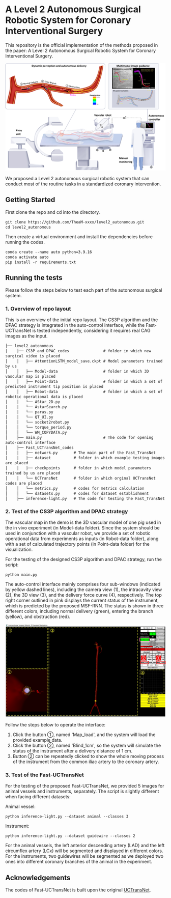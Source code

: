 # A Level 2 Autonomous Surgical Robotic System for Coronary Interventional Surgery

This repository is the official implementation of the methods proposed in the paper: A Level 2 Autonomous Surgical Robotic System for Coronary Interventional Surgery.

![image](https://github.com/TheaM-xxxx/level2_autonomous/blob/master/1.jpg)

We proposed a Level 2 autonomous surgical robotic system that can conduct most of the routine tasks in a standardized coronary intervention.

## Getting Started

First clone the repo and cd into the directory.
```shell
git clone https://github.com/TheaM-xxxx/level2_autonomous.git
cd level2_autonomous
```
Then create a virtual environment and install the dependencies before running the codes.
```shell
conda create --name auto python=3.9.16
conda activate auto 
pip install -r requirements.txt
```

## Running the tests
Please follow the steps below to test each part of the autonomous surgical system.

### 1. Overview of repo layout
This is an overview of the initial repo layout. The CS3P algorithm and the DPAC strategy is integrated in the auto-control interface, 
while the Fast-UCTransNet is tested independently, considering it requires real CAG images as the input.
```
├── level2_autonomous                      
│    ├── CS3P_and_DPAC_codes               # folder in which new surgical video is placed
│    │   ├── AttentionLSTM_model_save.ckpt # Model parameters trained by us
│    │   ├── Model-data                    # folder in which 3D vascular map is placed              
│    │   ├── Point-data                    # folder in which a set of predicted instrument tip position is placed
│    │   ├── Robot-data                    # folder in which a set of robotic operational data is placed     
│    │   └── AStar_2D.py
│    │   └── AstarSearch.py
│    │   └── paras.py
│    │   └── QT_UI.py
│    │   └── socket2robot.py
│    │   └── torque_period.py
│    │   └── WM_COPYDATA.py
│    ├── main.py                           # The code for opening auto-control interface
│    ├── Fast_UCTransNet_codes             
│    │   ├── network.py       # The main part of the Fast_TransNet
│    │   ├── dataset          # folder in which example testing images are placed
│    │   ├── checkpoints      # folder in which model parameters trained by us are placed      
│    │   └── UCTransNet       # folder in which orginal UCTransNet codes are placed      
│    │   └── metrics.py       # codes for metrics calculation
│    │   └── datasets.py      # codes for dataset establishment
│    ├── inference-light.py   # The code for testing the Fast_TransNet
```

### 2. Test of the CS3P algorithm and DPAC strategy
The vascular map in the demo is the 3D vascular model of one pig used in the in vivo experiment (in Model-data folder). Since the system should be used in conjunction with a vascular robot, we provide a set of robotic operational data from experiments as inputs (in Robot-data folder), along with a set of calculated trajectory points (in Point-data folder) for the visualization.

For the testing of the designed CS3P algorithm and DPAC strategy, run the script:
```Shell
python main.py 
```
The auto-control interface mainly comprises four sub-windows (indicated by yellow dashed lines), including the camera view (1), the intracavity view (2), the 3D view (3), and the delivery force curve (4), respectively. The top right corner outlined in pink displays the current status of the instrument, which is predicted by the proposed MSF-RNN. The status is shown in three different colors, including normal delivery (green), entering the branch (yellow), and obstruction (red).

![image](https://github.com/TheaM-xxxx/level2_autonomous/blob/develop/interface.jpg)

Follow the steps below to operate the interface:
1. Click the button ①, named 'Map_load', and the system will load the provided example data.
2. Click the button ②, named 'Blind_1cm', so the system will simulate the status of the instrument after a delivery distance of 1 cm.
3. Button ② can be repeatedly clicked to show the whole moving process of the instrument from the common iliac artery to the coronary artery.


### 3. Test of the Fast-UCTransNet

For the testing of the proposed Fast-UCTransNet, we provided 5 images for animal vessels and instruments, separately. The script is slightly different when facing different datasets:

Animal vessel:
```Shell
python inference-light.py --dataset animal --classes 3
```
Instrument:
```Shell
python inference-light.py --dataset guidewire --classes 2
```
For the animal vessels, the left anterior descending artery (LAD) and the left circumflex artery (LCx) will be segmented and displayed in different colors. For the instruments, two guidewires will be segmented as we deployed two ones into different coronary branches of the animal in the experiment.

## Acknowledgements
The codes of Fast-UCTransNet is built upon the original [UCTransNet](https://github.com/McGregorWwww/UCTransNet).
